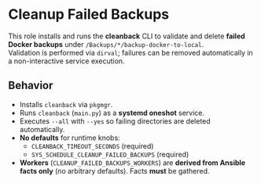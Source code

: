 # Cleanup Failed Backups

This role installs and runs the **cleanback** CLI to validate and delete **failed Docker backups** under `/Backups/*/backup-docker-to-local`.  
Validation is performed via `dirval`; failures can be removed automatically in a non-interactive service execution.

## Behavior
- Installs `cleanback` via `pkgmgr`.
- Runs `cleanback` (`main.py`) as a **systemd oneshot** service.
- Executes `--all` with `--yes` so failing directories are deleted automatically.
- **No defaults** for runtime knobs:
  - `CLEANBACK_TIMEOUT_SECONDS` (required)
  - `SYS_SCHEDULE_CLEANUP_FAILED_BACKUPS` (required)
- **Workers** (`CLEANUP_FAILED_BACKUPS_WORKERS`) are **derived from Ansible facts only** (no arbitrary defaults). Facts **must** be gathered.
